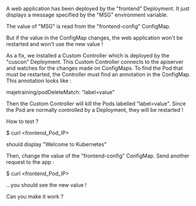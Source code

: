 A web application has been deployed by the "frontend" Deployment.
It just displays a message specified by the "MSG" environment variable.

The value of "MSG" is read from the "frontend-config" ConfigMap.

But if the value in the ConfigMap changes, the web application won't be restarted and
won't use the new value !

As a fix, we installed a Custom Controller which is deployed by the "cuscon" Deployment.
This Custom Controller connects to the apiserver and watches for the changes made on ConfigMaps.
To find the Pod that must be restarted, the Controller must find an annotation in the ConfigMap.
This annotation looks like :

majetraining/podDeleteMatch: "label=value"

Then the Custom Controller will kill the Pods labelled "label=value".
Since the Pod are normally controlled by a Deployment, they will be restarted !

How to test ?

$ curl <frontend_Pod_IP>

should display "Welcome to Kubernetes"

Then, change the value of the "frontend-config" ConfigMap.
Send another request to the app :

$ curl <frontend_Pod_IP>

...you should see the new value !

Can you make it work ?


